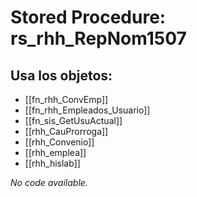 # Stored Procedure: rs_rhh_RepNom1507

## Usa los objetos:
- [[fn_rhh_ConvEmp]]
- [[fn_rhh_Empleados_Usuario]]
- [[fn_sis_GetUsuActual]]
- [[rhh_CauProrroga]]
- [[rhh_Convenio]]
- [[rhh_emplea]]
- [[rhh_hislab]]

*No code available.*
